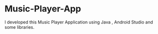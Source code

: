 # Music-Player-App
I developed this Music Player Application using Java , Android Studio and some libraries.
